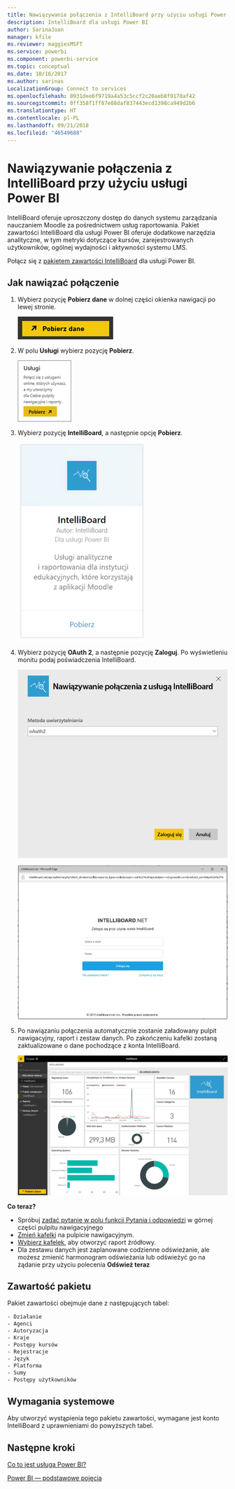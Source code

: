 ```yaml
---
title: Nawiązywanie połączenia z IntelliBoard przy użyciu usługi Power BI
description: IntelliBoard dla usługi Power BI
author: SarinaJoan
manager: kfile
ms.reviewer: maggiesMSFT
ms.service: powerbi
ms.component: powerbi-service
ms.topic: conceptual
ms.date: 10/16/2017
ms.author: sarinas
LocalizationGroup: Connect to services
ms.openlocfilehash: 0931dee6f9719a4a53c5ccf2c20aeb8f9170af42
ms.sourcegitcommit: 0ff358f1ff87e88daf837443ecd1398ca949d2b6
ms.translationtype: HT
ms.contentlocale: pl-PL
ms.lasthandoff: 09/21/2018
ms.locfileid: "46549688"
---
```

# <a name="connect-to-intelliboard-with-power-bi"></a>Nawiązywanie połączenia z IntelliBoard przy użyciu usługi Power BI
IntelliBoard oferuje uproszczony dostęp do danych systemu zarządzania nauczaniem Moodle za pośrednictwem usług raportowania. Pakiet zawartości IntelliBoard dla usługi Power BI oferuje dodatkowe narzędzia analityczne, w tym metryki dotyczące kursów, zarejestrowanych użytkowników, ogólnej wydajności i aktywności systemu LMS.

Połącz się z [pakietem zawartości IntelliBoard](https://app.powerbi.com/getdata/services/intelliboard) dla usługi Power BI.

## <a name="how-to-connect"></a>Jak nawiązać połączenie
1. Wybierz pozycję **Pobierz dane** w dolnej części okienka nawigacji po lewej stronie.  
   
    ![](media/service-connect-to-intelliboard/getdata.png)
2. W polu **Usługi** wybierz pozycję **Pobierz**.  
   
    ![](media/service-connect-to-intelliboard/services.png)
3. Wybierz pozycję **IntelliBoard**, a następnie opcję **Pobierz**.  
   
    ![](media/service-connect-to-intelliboard/intelliboard.png)
4. Wybierz pozycję **OAuth 2**, a następnie pozycję **Zaloguj**. Po wyświetleniu monitu podaj poświadczenia IntelliBoard.
   
    ![](media/service-connect-to-intelliboard/creds.png)
   
    ![](media/service-connect-to-intelliboard/creds2.png)
5. Po nawiązaniu połączenia automatycznie zostanie załadowany pulpit nawigacyjny, raport i zestaw danych. Po zakończeniu kafelki zostaną zaktualizowane o dane pochodzące z konta IntelliBoard.
   
    ![](media/service-connect-to-intelliboard/dashboard.png)

**Co teraz?**

* Spróbuj [zadać pytanie w polu funkcji Pytania i odpowiedzi](consumer/end-user-q-and-a.md) w górnej części pulpitu nawigacyjnego
* [Zmień kafelki](service-dashboard-edit-tile.md) na pulpicie nawigacyjnym.
* [Wybierz kafelek](consumer/end-user-tiles.md), aby otworzyć raport źródłowy.
* Dla zestawu danych jest zaplanowane codzienne odświeżanie, ale możesz zmienić harmonogram odświeżania lub odświeżyć go na żądanie przy użyciu polecenia **Odśwież teraz**

## <a name="whats-included"></a>Zawartość pakietu
Pakiet zawartości obejmuje dane z następujących tabel:  

    - Działanie  
    - Agenci  
    - Autoryzacja  
    - Kraje  
    - Postępy kursów  
    - Rejestracje
    - Język  
    - Platforma  
    - Sumy  
    - Postępy użytkowników    

## <a name="system-requirements"></a>Wymagania systemowe
Aby utworzyć wystąpienia tego pakietu zawartości, wymagane jest konto IntelliBoard z uprawnieniami do powyższych tabel.

## <a name="next-steps"></a>Następne kroki
[Co to jest usługa Power BI?](power-bi-overview.md)

[Power BI — podstawowe pojęcia](consumer/end-user-basic-concepts.md)

